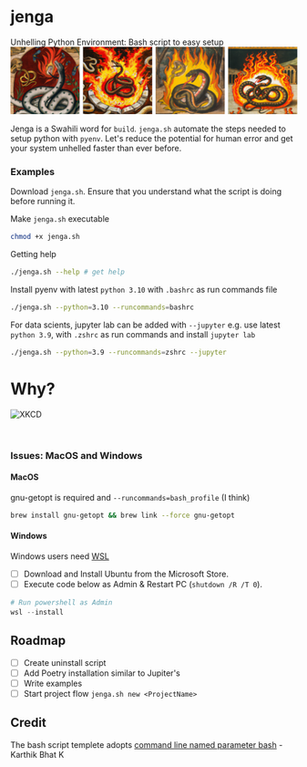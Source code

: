 # jenga
Unhelling Python Environment: Bash script to easy setup
![pythonhell](pythonhell.png)

Jenga is a Swahili word for `build`. `jenga.sh` automate the steps needed to setup python with `pyenv`. Let's reduce the potential for human error and get your system unhelled faster than ever before.

### Examples
Download `jenga.sh`. Ensure that you understand what the script is doing before running it.

Make `jenga.sh` executable
```bash
chmod +x jenga.sh
```
Getting help
```bash
./jenga.sh --help # get help
```
Install pyenv with latest `python 3.10` with `.bashrc` as run commands file
```bash
./jenga.sh --python=3.10 --runcommands=bashrc
```
For data scients, jupyter lab can be added with `--jupyter`
e.g. use latest `python 3.9`, with `.zshrc` as run commands and install `jupyter lab`
```bash
./jenga.sh --python=3.9 --runcommands=zshrc --jupyter
```

# Why?
![XKCD](https://imgs.xkcd.com/comics/python_environment.png)

<br>

### Issues: MacOS and Windows
#### MacOS
gnu-getopt is required and `--runcommands=bash_profile` (I think)
```sh
brew install gnu-getopt && brew link --force gnu-getopt
```

#### Windows
Windows users need [WSL](https://docs.microsoft.com/en-us/windows/wsl/install)
- [ ] Download and Install Ubuntu from the Microsoft Store.
- [ ] Execute code below as Admin & Restart PC (`shutdown /R /T 0`).
```powershell
# Run powershell as Admin
wsl --install
```

## Roadmap 
- [ ] Create uninstall script
- [ ] Add Poetry installation similar to Jupiter's
- [ ] Write examples
- [ ] Start project flow `jenga.sh new <ProjectName>`

## Credit
The bash script templete adopts [command line named parameter bash](https://www.linkedin.com/pulse/command-line-named-parameters-bash-karthik-bhat-k/?published=t) - Karthik Bhat K
